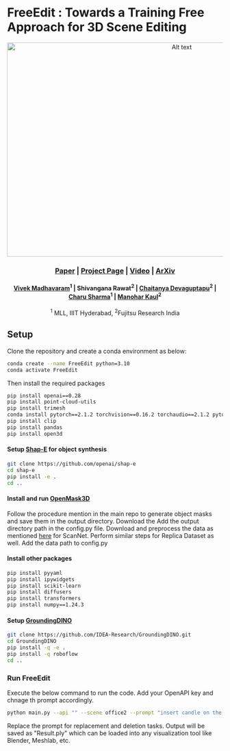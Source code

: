 # FreeEdit : Towards a Training Free Approach for 3D Scene Editing




<div align="center">

<img src="https://github.com/user-attachments/assets/4fbb1afe-d964-4ae1-b15c-bc95d72cf1ad" alt="Alt text" width="800" height="500"/>

### [Paper](https://openaccess.thecvf.com/content/WACV2025/papers/Madhavaram_Towards_a_Training_Free_Approach_for_3D_Scene_Editing_WACV_2025_paper.pdf) | [Project Page](https://vivekmadhavaram.github.io/FreeEdit_page/) | [Video](https://www.youtube.com/watch?v=hmpQZUqD2tA) | [ArXiv](https://arxiv.org/abs/2412.12766)

#### [Vivek Madhavaram](https://vivekmadhavaram.github.io/vivek_page/)<sup>1</sup> | Shivangana Rawat<sup>2</sup> | [Chaitanya Devaguptapu](https://chaitanya.one/)<sup>2</sup> | [Charu Sharma](https://charusharma.org/)<sup>1</sup> | [Manohar Kaul](https://scholar.google.dk/citations?user=jNroyK4AAAAJ&hl=en)<sup>2</sup>

<sup>1</sup> MLL, IIIT Hyderabad, <sup>2</sup>Fujitsu Research India

</div>

## Setup 
Clone the repository and create a conda environment as below:

```bash
conda create --name FreeEdit python=3.10
conda activate FreeEdit
```
Then install the required packages

```bash
pip install openai==0.28
pip install point-cloud-utils
pip install trimesh
conda install pytorch==2.1.2 torchvision==0.16.2 torchaudio==2.1.2 pytorch-cuda=11.8 -c pytorch -c nvidia
pip install clip
pip install pandas
pip install open3d
```

#### Setup [Shap-E](https://github.com/openai/shap-e) for object synthesis
```bash
git clone https://github.com/openai/shap-e
cd shap-e
pip install -e .
cd ..
```
#### Install and run [OpenMask3D](https://github.com/OpenMask3D/openmask3d) 
Follow the procedure mention in the main repo to generate object masks and save them in the output directory. Download the Add the output directory path in the config.py file. Download and preprocess the data as mentioned [here](https://github.com/OpenMask3D/openmask3d?tab=readme-ov-file#step-1-download-and-pre-process-the-scannet200-dataset-) for ScanNet. 
Perform similar steps for Replica Dataset as well.
Add the data path to config.py

#### Install other packages
```bash
pip install pyyaml
pip install ipywidgets
pip install scikit-learn
pip install diffusers
pip install transformers
pip install numpy==1.24.3
```

#### Setup [GroundingDINO](https://github.com/IDEA-Research/Grounded-Segment-Anything)
```bash
git clone https://github.com/IDEA-Research/GroundingDINO.git
cd GroundingDINO
pip install -q -e .
pip install -q roboflow
cd ..
```

### Run FreeEdit
Execute the below command to run the code. Add your OpenAPI key and chnage th prompt accordingly.
```bash
python main.py --api "" --scene office2 --prompt "insert candle on the desk"
```
Replace the prompt for replacement and deletion tasks.
Output will be saved as "Result.ply" which can be loaded into any visualization tool like Blender, Meshlab, etc.





